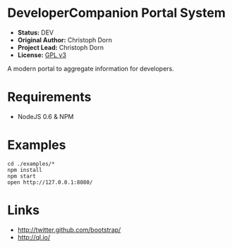DeveloperCompanion Portal System
================================

  * **Status:** DEV
  * **Original Author:** Christoph Dorn
  * **Project Lead:** Christoph Dorn
  * **License:** [GPL v3](http://www.opensource.org/licenses/GPL-3.0)

A modern portal to aggregate information for developers.


Requirements
============

  * NodeJS 0.6 & NPM


Examples
========

    cd ./examples/*
    npm install
    npm start
    open http://127.0.0.1:8080/


Links
=====

  * http://twitter.github.com/bootstrap/
  * http://ql.io/
